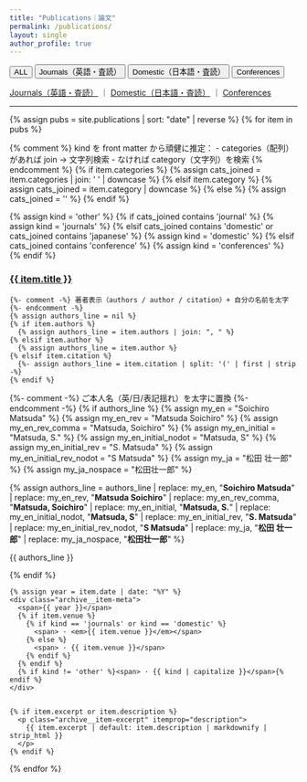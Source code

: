 ```yaml
---
title: "Publications｜論文"
permalink: /publications/
layout: single
author_profile: true
---
```


<!-- ▼ トグルUI（ALL / Journals / Domestic / Conferences） -->
<div class="pub-filter-wrap">
  <div class="pub-tabs" role="tablist" aria-label="Publications filter" id="pub-tabs">
    <button class="pub-tab" role="tab" aria-selected="true" data-filter="all" id="tab-all">
      ALL <span class="pub-count" data-count-for="all"></span>
    </button>
    <button class="pub-tab" role="tab" aria-selected="false" data-filter="journals" id="tab-journals">
      Journals（英語・査読）<span class="pub-count" data-count-for="journals"></span>
    </button>
    <button class="pub-tab" role="tab" aria-selected="false" data-filter="domestic" id="tab-domestic">
      Domestic（日本語・査読）<span class="pub-count" data-count-for="domestic"></span>
    </button>
    <button class="pub-tab" role="tab" aria-selected="false" data-filter="conferences" id="tab-conferences">
      Conferences <span class="pub-count" data-count-for="conferences"></span>
    </button>
  </div>
</div>

<noscript>
  <p>
    <a href="/publications/journals/">Journals（英語・査読）</a> ｜ 
    <a href="/publications/domestic/">Domestic（日本語・査読）</a> ｜ 
    <a href="/publications/conferences/">Conferences</a>
  </p>
</noscript>

<hr/>

<!-- ▼ 一覧本体（各アイテムに data-kind を付与して自前描画） -->
<div class="entries-list" id="pub-list">
{% assign pubs = site.publications | sort: "date" | reverse %}
{% for item in pubs %}

  {% comment %}
    kind を front matter から頑健に推定：
    - categories（配列）があれば join → 文字列検索
    - なければ category（文字列）を検索
  {% endcomment %}
  {% if item.categories %}
    {% assign cats_joined = item.categories | join: ' ' | downcase %}
  {% elsif item.category %}
    {% assign cats_joined = item.category | downcase %}
  {% else %}
    {% assign cats_joined = '' %}
  {% endif %}

  {% assign kind = 'other' %}
  {% if cats_joined contains 'journal' %}
    {% assign kind = 'journals' %}
  {% elsif cats_joined contains 'domestic' or cats_joined contains 'japanese' %}
    {% assign kind = 'domestic' %}
  {% elsif cats_joined contains 'conference' %}
    {% assign kind = 'conferences' %}
  {% endif %}

  <article class="archive__item pub-item" data-kind="{{ kind }}" itemscope itemtype="http://schema.org/CreativeWork">
    <h3 class="archive__item-title" itemprop="headline">
      <a href="{{ item.url | relative_url }}" rel="permalink">{{ item.title }}</a>
    </h3>

    {%- comment -%} 著者表示（authors / author / citation）+ 自分の名前を太字 {%- endcomment -%}
    {% assign authors_line = nil %}
    {% if item.authors %}
      {% assign authors_line = item.authors | join: ", " %}
    {% elsif item.author %}
      {% assign authors_line = item.author %}
    {% elsif item.citation %}
      {%- assign authors_line = item.citation | split: '(' | first | strip -%}
    {% endif %}

   {%- comment -%} ご本人名（英/日/表記揺れ）を太字に置換 {%- endcomment -%}
{% if authors_line %}
  {% assign my_en = "Soichiro Matsuda" %}
  {% assign my_en_rev = "Matsuda Soichiro" %}
  {% assign my_en_rev_comma = "Matsuda, Soichiro" %}
  {% assign my_en_initial = "Matsuda, S." %}
  {% assign my_en_initial_nodot = "Matsuda, S" %}
  {% assign my_en_initial_rev = "S. Matsuda" %}
  {% assign my_en_initial_rev_nodot = "S Matsuda" %}
  {% assign my_ja = "松田 壮一郎" %}
  {% assign my_ja_nospace = "松田壮一郎" %}

  {% assign authors_line = authors_line
    | replace: my_en, "<strong>Soichiro Matsuda</strong>"
    | replace: my_en_rev, "<strong>Matsuda Soichiro</strong>"
    | replace: my_en_rev_comma, "<strong>Matsuda, Soichiro</strong>"
    | replace: my_en_initial, "<strong>Matsuda, S.</strong>"
    | replace: my_en_initial_nodot, "<strong>Matsuda, S</strong>"
    | replace: my_en_initial_rev, "<strong>S. Matsuda</strong>"
    | replace: my_en_initial_rev_nodot, "<strong>S Matsuda</strong>"
    | replace: my_ja, "<strong>松田 壮一郎</strong>"
    | replace: my_ja_nospace, "<strong>松田壮一郎</strong>" %}
  <p class="archive__item-authors">{{ authors_line }}</p>
{% endif %}


    {% assign year = item.date | date: "%Y" %}
    <div class="archive__item-meta">
      <span>{{ year }}</span>
      {% if item.venue %}
        {% if kind == 'journals' or kind == 'domestic' %}
          <span> · <em>{{ item.venue }}</em></span>
        {% else %}
          <span> · {{ item.venue }}</span>
        {% endif %}
      {% endif %}
      {% if kind != 'other' %}<span> · {{ kind | capitalize }}</span>{% endif %}
    </div>


    {% if item.excerpt or item.description %}
      <p class="archive__item-excerpt" itemprop="description">
        {{ item.excerpt | default: item.description | markdownify | strip_html }}
      </p>
    {% endif %}
  </article>

{% endfor %}
</div>

<!-- ▼ フィルタ用スクリプト（URLハッシュ保持／件数バッジ／キーボード対応） -->
<script>
(function(){
  const TABS = document.querySelectorAll('#pub-tabs .pub-tab');
  const LIST = document.querySelector('#pub-list');
  const ITEMS = LIST ? Array.from(LIST.querySelectorAll('.pub-item')) : [];

  function setSelected(tab) {
    TABS.forEach(b => b.setAttribute('aria-selected', String(b === tab)));
  }

  function applyFilter(filter) {
    const f = (filter||'all').toLowerCase();
    ITEMS.forEach(el => {
      const kind = (el.getAttribute('data-kind')||'').toLowerCase();
      const show = (f === 'all') || (kind === f);
      if (show) {
        el.removeAttribute('hidden');
        el.style.opacity = '1';
        el.style.transform = 'translateY(0)';
      } else {
        el.setAttribute('hidden', '');
      }
    });
    const newHash = '#pubtab=' + encodeURIComponent(f);
    if (history.replaceState) history.replaceState(null, '', newHash);
    updateCounts();
  }

  function updateCounts() {
    const counters = document.querySelectorAll('[data-count-for]');
    const counts = { all: ITEMS.length, journals: 0, domestic: 0, conferences: 0 };
    ITEMS.forEach(el => {
      const k = (el.getAttribute('data-kind')||'').toLowerCase();
      if (counts.hasOwnProperty(k)) counts[k]++;
    });
    counters.forEach(c => {
      const key = c.getAttribute('data-count-for');
      const n = counts[key] != null ? counts[key] : 0;
      c.textContent = n ? ` (${n})` : '';
    });
  }

  function parseInitialFilter() {
    const m = (location.hash || '').match(/pubtab=([^&]+)/i);
    return m ? decodeURIComponent(m[1]) : 'all';
  }

  function focusNext(current, dir) {
    const arr = Array.from(TABS);
    const i = arr.indexOf(current);
    const j = (i + dir + arr.length) % arr.length;
    arr[j].focus();
  }

  if (!TABS.length || !ITEMS.length) return;
  updateCounts();

  const initial = parseInitialFilter();
  const initialTab = Array.from(TABS).find(b => (b.dataset.filter||'') === initial) || TABS[0];
  setSelected(initialTab);
  applyFilter(initial);

  TABS.forEach(btn => {
    btn.addEventListener('click', () => {
      setSelected(btn);
      applyFilter(btn.dataset.filter);
    });
    btn.addEventListener('keydown', (e) => {
      if (e.key === 'ArrowRight') { e.preventDefault(); focusNext(btn, +1); }
      else if (e.key === 'ArrowLeft') { e.preventDefault(); focusNext(btn, -1); }
      else if (e.key === 'Home') { e.preventDefault(); TABS[0].focus(); }
      else if (e.key === 'End') { e.preventDefault(); TABS[TABS.length-1].focus(); }
    });
  });

  window.addEventListener('hashchange', () => {
    const f = parseInitialFilter();
    const tab = Array.from(TABS).find(b => (b.dataset.filter||'') === f);
    if (tab) { setSelected(tab); applyFilter(f); }
  });
})();
</script>
